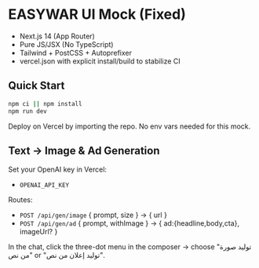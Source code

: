 # EASYWAR UI Mock (Fixed)
- Next.js 14 (App Router)
- Pure JS/JSX (No TypeScript)
- Tailwind + PostCSS + Autoprefixer
- vercel.json with explicit install/build to stabilize CI

## Quick Start
```bash
npm ci || npm install
npm run dev
```

Deploy on Vercel by importing the repo. No env vars needed for this mock.

## Text → Image & Ad Generation
Set your OpenAI key in Vercel:
- `OPENAI_API_KEY`

Routes:
- `POST /api/gen/image` { prompt, size } -> { url }
- `POST /api/gen/ad` { prompt, withImage } -> { ad:{headline,body,cta}, imageUrl? }

In the chat, click the three-dot menu in the composer → choose "توليد صورة من نص" or "توليد إعلان من نص".
